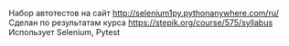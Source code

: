 Набор автотестов на сайт http://selenium1py.pythonanywhere.com/ru/
Сделан по результатам курса https://stepik.org/course/575/syllabus
Использует Selenium, Pytest
